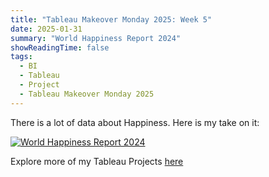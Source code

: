 ```yaml
---
title: "Tableau Makeover Monday 2025: Week 5"
date: 2025-01-31
summary: "World Happiness Report 2024"
showReadingTime: false
tags: 
  - BI
  - Tableau
  - Project
  - Tableau Makeover Monday 2025
---
```


There is a lot of data about Happiness. Here is my take on it:

<div class='tableauPlaceholder' id='viz1754830180990' style='position: relative'><noscript><a href='#'><img alt='World Happiness Report 2024 ' src='https:&#47;&#47;public.tableau.com&#47;static&#47;images&#47;Wo&#47;WorldHapinessReport_17382828143230&#47;WorldHappinessReport2024&#47;1_rss.png' style='border: none' /></a></noscript><object class='tableauViz'  style='display:none;'><param name='host_url' value='https%3A%2F%2Fpublic.tableau.com%2F' /> <param name='embed_code_version' value='3' /> <param name='site_root' value='' /><param name='name' value='WorldHapinessReport_17382828143230&#47;WorldHappinessReport2024' /><param name='tabs' value='no' /><param name='toolbar' value='yes' /><param name='static_image' value='https:&#47;&#47;public.tableau.com&#47;static&#47;images&#47;Wo&#47;WorldHapinessReport_17382828143230&#47;WorldHappinessReport2024&#47;1.png' /> <param name='animate_transition' value='yes' /><param name='display_static_image' value='yes' /><param name='display_spinner' value='yes' /><param name='display_overlay' value='yes' /><param name='display_count' value='yes' /><param name='language' value='en-GB' /></object></div>                <script type='text/javascript'>                    var divElement = document.getElementById('viz1754830180990');                    var vizElement = divElement.getElementsByTagName('object')[0];                    vizElement.style.width='1350px';vizElement.style.height='887px';                    var scriptElement = document.createElement('script');                    scriptElement.src = 'https://public.tableau.com/javascripts/api/viz_v1.js';                    vizElement.parentNode.insertBefore(scriptElement, vizElement);                </script>

Explore more of my Tableau Projects [here](https://public.tableau.com/app/profile/vitaliy.kovalev)
